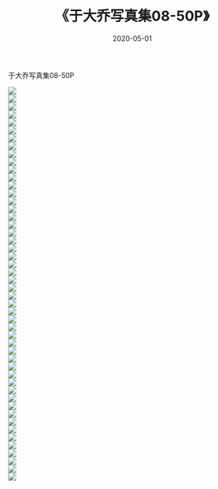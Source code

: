 ﻿---
layout: post
title:  《于大乔写真集08-50P》
date:   2020-05-01
img: http://img.660000.xyz/Sharelink/性感/2020/于大乔写真集08-50P/000.jpg
categories: [美女, 清纯, 唯美]
---

于大乔写真集08-50P

  ![](http://img.660000.xyz/Sharelink/性感/2020/于大乔写真集08-50P/001.jpg) <br> ![](http://img.660000.xyz/Sharelink/性感/2020/于大乔写真集08-50P/002.jpg) <br> ![](http://img.660000.xyz/Sharelink/性感/2020/于大乔写真集08-50P/003.jpg) <br> ![](http://img.660000.xyz/Sharelink/性感/2020/于大乔写真集08-50P/004.jpg) <br> ![](http://img.660000.xyz/Sharelink/性感/2020/于大乔写真集08-50P/005.jpg) <br> ![](http://img.660000.xyz/Sharelink/性感/2020/于大乔写真集08-50P/006.jpg) <br> ![](http://img.660000.xyz/Sharelink/性感/2020/于大乔写真集08-50P/007.jpg) <br> ![](http://img.660000.xyz/Sharelink/性感/2020/于大乔写真集08-50P/008.jpg) <br> ![](http://img.660000.xyz/Sharelink/性感/2020/于大乔写真集08-50P/009.jpg) <br> ![](http://img.660000.xyz/Sharelink/性感/2020/于大乔写真集08-50P/010.jpg) <br> ![](http://img.660000.xyz/Sharelink/性感/2020/于大乔写真集08-50P/011.jpg) <br> ![](http://img.660000.xyz/Sharelink/性感/2020/于大乔写真集08-50P/012.jpg) <br> ![](http://img.660000.xyz/Sharelink/性感/2020/于大乔写真集08-50P/013.jpg) <br> ![](http://img.660000.xyz/Sharelink/性感/2020/于大乔写真集08-50P/014.jpg) <br> ![](http://img.660000.xyz/Sharelink/性感/2020/于大乔写真集08-50P/015.jpg) <br> ![](http://img.660000.xyz/Sharelink/性感/2020/于大乔写真集08-50P/016.jpg) <br> ![](http://img.660000.xyz/Sharelink/性感/2020/于大乔写真集08-50P/017.jpg) <br> ![](http://img.660000.xyz/Sharelink/性感/2020/于大乔写真集08-50P/018.jpg) <br> ![](http://img.660000.xyz/Sharelink/性感/2020/于大乔写真集08-50P/019.jpg) <br> ![](http://img.660000.xyz/Sharelink/性感/2020/于大乔写真集08-50P/020.jpg) <br> ![](http://img.660000.xyz/Sharelink/性感/2020/于大乔写真集08-50P/021.jpg) <br> ![](http://img.660000.xyz/Sharelink/性感/2020/于大乔写真集08-50P/022.jpg) <br> ![](http://img.660000.xyz/Sharelink/性感/2020/于大乔写真集08-50P/023.jpg) <br> ![](http://img.660000.xyz/Sharelink/性感/2020/于大乔写真集08-50P/024.jpg) <br> ![](http://img.660000.xyz/Sharelink/性感/2020/于大乔写真集08-50P/025.jpg) <br> ![](http://img.660000.xyz/Sharelink/性感/2020/于大乔写真集08-50P/026.jpg) <br> ![](http://img.660000.xyz/Sharelink/性感/2020/于大乔写真集08-50P/027.jpg) <br> ![](http://img.660000.xyz/Sharelink/性感/2020/于大乔写真集08-50P/028.jpg) <br> ![](http://img.660000.xyz/Sharelink/性感/2020/于大乔写真集08-50P/029.jpg) <br> ![](http://img.660000.xyz/Sharelink/性感/2020/于大乔写真集08-50P/030.jpg) <br> ![](http://img.660000.xyz/Sharelink/性感/2020/于大乔写真集08-50P/031.jpg) <br> ![](http://img.660000.xyz/Sharelink/性感/2020/于大乔写真集08-50P/032.jpg) <br> ![](http://img.660000.xyz/Sharelink/性感/2020/于大乔写真集08-50P/033.jpg) <br> ![](http://img.660000.xyz/Sharelink/性感/2020/于大乔写真集08-50P/034.jpg) <br> ![](http://img.660000.xyz/Sharelink/性感/2020/于大乔写真集08-50P/035.jpg) <br> ![](http://img.660000.xyz/Sharelink/性感/2020/于大乔写真集08-50P/036.jpg) <br> ![](http://img.660000.xyz/Sharelink/性感/2020/于大乔写真集08-50P/037.jpg) <br> ![](http://img.660000.xyz/Sharelink/性感/2020/于大乔写真集08-50P/038.jpg) <br> ![](http://img.660000.xyz/Sharelink/性感/2020/于大乔写真集08-50P/039.jpg) <br> ![](http://img.660000.xyz/Sharelink/性感/2020/于大乔写真集08-50P/040.jpg) <br> ![](http://img.660000.xyz/Sharelink/性感/2020/于大乔写真集08-50P/041.jpg) <br> ![](http://img.660000.xyz/Sharelink/性感/2020/于大乔写真集08-50P/042.jpg) <br> ![](http://img.660000.xyz/Sharelink/性感/2020/于大乔写真集08-50P/043.jpg) <br> ![](http://img.660000.xyz/Sharelink/性感/2020/于大乔写真集08-50P/044.jpg) <br> ![](http://img.660000.xyz/Sharelink/性感/2020/于大乔写真集08-50P/045.jpg) <br> ![](http://img.660000.xyz/Sharelink/性感/2020/于大乔写真集08-50P/046.jpg) <br> ![](http://img.660000.xyz/Sharelink/性感/2020/于大乔写真集08-50P/047.jpg) <br> ![](http://img.660000.xyz/Sharelink/性感/2020/于大乔写真集08-50P/048.jpg) <br> ![](http://img.660000.xyz/Sharelink/性感/2020/于大乔写真集08-50P/049.jpg) <br> ![](http://img.660000.xyz/Sharelink/性感/2020/于大乔写真集08-50P/050.jpg) <br>